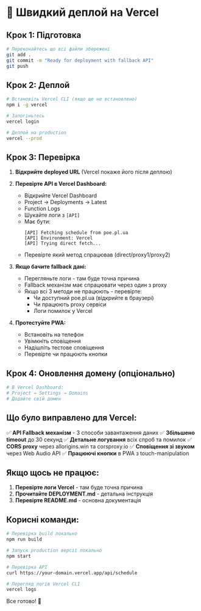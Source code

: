 # 🚀 Швидкий деплой на Vercel

## Крок 1: Підготовка

```bash
# Переконайтесь що всі файли збережені
git add .
git commit -m "Ready for deployment with fallback API"
git push
```

## Крок 2: Деплой

```bash
# Встановіть Vercel CLI (якщо ще не встановлено)
npm i -g vercel

# Залогіньтесь
vercel login

# Деплой на production
vercel --prod
```

## Крок 3: Перевірка

1. **Відкрийте deployed URL** (Vercel покаже його після деплою)

2. **Перевірте API в Vercel Dashboard:**
   - Відкрийте Vercel Dashboard
   - Project → Deployments → Latest
   - Function Logs
   - Шукайте логи з `[API]`
   - Має бути:
     ```
     [API] Fetching schedule from poe.pl.ua
     [API] Environment: Vercel
     [API] Trying direct fetch...
     ```
   - Перевірте який метод спрацював (direct/proxy1/proxy2)

3. **Якщо бачите fallback дані:**
   - Перегляньте логи - там буде точна причина
   - Fallback механізм має спрацювати через один з proxy
   - Якщо всі 3 методи не працюють - перевірте:
     - Чи доступний poe.pl.ua (відкрийте в браузері)
     - Чи працюють proxy сервіси
     - Логи помилок у Vercel

4. **Протестуйте PWA:**
   - Встановіть на телефон
   - Увімкніть сповіщення
   - Надішліть тестове сповіщення
   - Перевірте чи працюють кнопки

## Крок 4: Оновлення домену (опціонально)

```bash
# В Vercel Dashboard:
# Project → Settings → Domains
# Додайте свій домен
```

## Що було виправлено для Vercel:

✅ **API Fallback механізм** - 3 способи завантаження даних
✅ **Збільшено timeout** до 30 секунд
✅ **Детальне логування** всіх спроб та помилок
✅ **CORS proxy** через allorigins.win та corsproxy.io
✅ **Сповіщення зі звуком** через Web Audio API
✅ **Працюючі кнопки** в PWA з touch-manipulation

## Якщо щось не працює:

1. **Перевірте логи Vercel** - там буде точна причина
2. **Прочитайте DEPLOYMENT.md** - детальна інструкція
3. **Перевірте README.md** - основна документація

## Корисні команди:

```bash
# Перевірка build локально
npm run build

# Запуск production версії локально
npm start

# Перевірка API
curl https://your-domain.vercel.app/api/schedule

# Перегляд логів Vercel CLI
vercel logs
```

Все готово! 🎉
